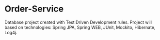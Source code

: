 # Order-Service

Database project created with Test Driven Development rules. 
Project will based on technologies: Spring JPA, Spring WEB, JUnit, Mockito, Hibernate, Log4j.

